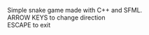 Simple snake game made with C++ and SFML. <br />
ARROW KEYS to change direction <br />
ESCAPE to exit
